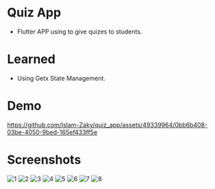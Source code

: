 # Quiz App

- Flutter APP using to give quizes to students.

# Learned

- Using Getx State Management.


# Demo
https://github.com/Islam-Zaky/quiz_app/assets/49339964/0bb6b408-03be-4050-9bed-165ef433ff5e


# Screenshots
![1](https://github.com/Islam-Zaky/quiz_app/assets/49339964/574801a3-e286-4cd3-bc39-b0514c111d76)
![2](https://github.com/Islam-Zaky/quiz_app/assets/49339964/89e34bbe-631d-4836-b503-721b6a2277de)
![3](https://github.com/Islam-Zaky/quiz_app/assets/49339964/b34fa3d0-9c42-494e-86d2-292641479bba)
![4](https://github.com/Islam-Zaky/quiz_app/assets/49339964/6ba380fa-5d31-4860-bc52-727317ccc3c4)
![5](https://github.com/Islam-Zaky/quiz_app/assets/49339964/5740874d-0334-4235-8396-39c036dc9da9)
![6](https://github.com/Islam-Zaky/quiz_app/assets/49339964/3678c2d1-963c-43a0-ad0f-516d5e355079)
![7](https://github.com/Islam-Zaky/quiz_app/assets/49339964/5942e53b-1515-4dba-b8d5-fc5480701ce3)
![8](https://github.com/Islam-Zaky/quiz_app/assets/49339964/8efde135-9fbe-4e52-b419-869df14798ea)














